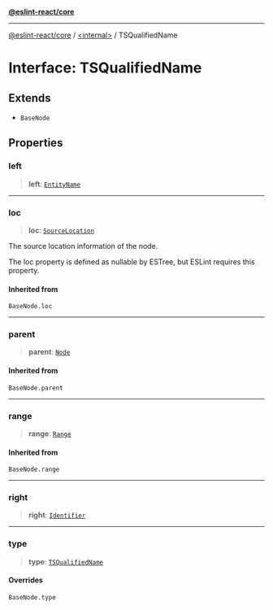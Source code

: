 [**@eslint-react/core**](../../README.md)

***

[@eslint-react/core](../../README.md) / [\<internal\>](../README.md) / TSQualifiedName

# Interface: TSQualifiedName

## Extends

- `BaseNode`

## Properties

### left

> **left**: [`EntityName`](../type-aliases/EntityName.md)

***

### loc

> **loc**: [`SourceLocation`](SourceLocation.md)

The source location information of the node.

The loc property is defined as nullable by ESTree, but ESLint requires this property.

#### Inherited from

`BaseNode.loc`

***

### parent

> **parent**: [`Node`](../type-aliases/Node.md)

#### Inherited from

`BaseNode.parent`

***

### range

> **range**: [`Range`](../type-aliases/Range.md)

#### Inherited from

`BaseNode.range`

***

### right

> **right**: [`Identifier`](Identifier.md)

***

### type

> **type**: [`TSQualifiedName`](../README.md#tsqualifiedname)

#### Overrides

`BaseNode.type`
